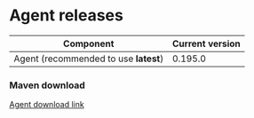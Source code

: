 # Agent releases

| Component                             | Current version |
| ------------------------------------- | --------------- |
| Agent (recommended to use **latest**) | 0.195.0         |

### Maven download

[Agent download link](https://repo1.maven.org/maven2/io/moderne/moderne-agent/0.190.0/moderne-agent-0.190.0.jar)
